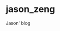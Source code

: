 jason_zeng
==========

Jason' blog

<script>
  function test(){
     return "It's just for test".
  }
</script>
